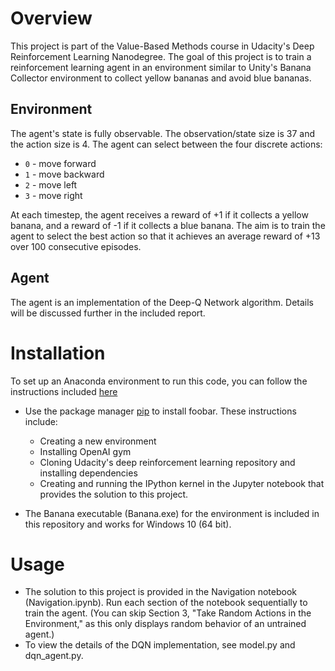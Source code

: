 
# Overview

This project is part of the Value-Based Methods course in Udacity's Deep Reinforcement Learning Nanodegree. The goal of this project is to train a reinforcement learning agent in an environment similar to Unity's Banana Collector environment to collect yellow bananas and avoid blue bananas. 

## Environment
The agent's state is fully observable. The observation/state size is 37 and the action size is 4. The agent can select between the four discrete actions:

- `0` - move forward
- `1` - move backward
- `2` - move left
- `3` - move right

At each timestep, the agent receives a reward of +1 if it collects a yellow banana, and a reward of -1 if it collects a blue banana. The aim is to train the agent to select the best action so that it achieves an average reward of +13 over 100 consecutive episodes. 

## Agent
The agent is an implementation of the Deep-Q Network algorithm. Details will be discussed further in the included report.

# Installation

To set up an Anaconda environment to run this code, you can follow the instructions included [here](https://github.com/udacity/deep-reinforcement-learning#dependencies)

- Use the package manager [pip](https://pip.pypa.io/en/stable/) to install foobar. These instructions include:

  - Creating a new environment
  - Installing OpenAI gym
  - Cloning Udacity's deep reinforcement learning repository and installing dependencies
  - Creating and running the IPython kernel in the Jupyter notebook that provides the solution to this project. 
- The Banana executable (Banana.exe) for the environment is included in this repository and works for Windows 10 (64 bit).

# Usage
- The solution to this project is provided in the Navigation notebook (Navigation.ipynb). Run each section of the notebook sequentially to train the agent. (You can skip Section 3, "Take Random Actions in the Environment," as this only displays random behavior of an untrained agent.)
- To view the details of the DQN implementation, see model.py and dqn_agent.py. 